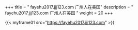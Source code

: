 +++
title = "  fayehu2017.jjj123.com 广州人在美国"
description = "  fayehu2017.jjj123.com 广州人在美国  "
weight = 20
+++

{{< myframe01 src="https://fayehu2017.jjj123.com" >}}

